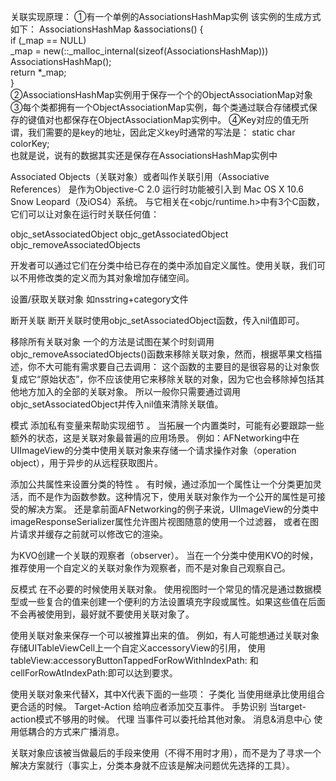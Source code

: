 关联实现原理：
①有一个单例的AssociationsHashMap实例
该实例的生成方式如下：
AssociationsHashMap &associations() 
{  
    if (_map == NULL)  
        _map = new(::_malloc_internal(sizeof(AssociationsHashMap))) AssociationsHashMap();  
    return *_map;  
}  
②AssociationsHashMap实例用于保存一个个的ObjectAssociationMap对象
③每个类都拥有一个ObjectAssociationMap实例，每个类通过联合存储模式保存的键值对也都保存在ObjectAssociationMap实例中。
④Key对应的值无所谓，我们需要的是key的地址，因此定义key时通常的写法是：
static char colorKey;  
也就是说，说有的数据其实还是保存在AssociationsHashMap实例中

Associated Objects（关联对象）或者叫作关联引用（Associative References）
是作为Objective-C 2.0 运行时功能被引入到 Mac OS X 10.6 Snow Leopard（及iOS4）系统。
与它相关在<objc/runtime.h>中有3个C函数，它们可以让对象在运行时关联任何值：

objc_setAssociatedObject
objc_getAssociatedObject
objc_removeAssociatedObjects

开发者可以通过它们在分类中给已存在的类中添加自定义属性。使用关联，我们可以不用修改类的定义而为其对象增加存储空间。

设置/获取关联对象
    如nsstring+category文件

断开关联
    断开关联时使用objc_setAssociatedObject函数，传入nil值即可。

移除所有关联对象
    一个的方法是试图在某个时刻调用objc_removeAssociatedObjects()函数来移除关联对象，然而，根据苹果文档描述，你不大可能有需求要自己去调用：
    这个函数的主要目的是很容易的让对象恢复成它“原始状态”，你不应该使用它来移除关联的对象，因为它也会移除掉包括其他地方加入的全部的关联对象。
    所以一般你只需要通过调用objc_setAssociatedObject并传入nil值来清除关联值。

模式
添加私有变量来帮助实现细节 。
    当拓展一个内置类时，可能有必要跟踪一些额外的状态，这是关联对象最普遍的应用场景。
    例如：AFNetworking中在UIImageView的分类中使用关联对象来存储一个请求操作对象（operation object），用于异步的从远程获取图片。

添加公共属性来设置分类的特性 。
    有时候，通过添加一个属性让一个分类更加灵活，而不是作为函数参数。这种情况下，使用关联对象作为一个公开的属性是可接受的解决方案。
    还是拿前面AFNetworking的例子来说，UIImageView的分类中imageResponseSerializer属性允许图片视图随意的使用一个过滤器，
    或者在图片请求并缓存之前就可以修改它的渲染。

为KVO创建一个关联的观察者（observer）。
    当在一个分类中使用KVO的时候，推荐使用一个自定义的关联对象作为观察者，而不是对象自己观察自己。

反模式
在不必要的时候使用关联对象。
    使用视图时一个常见的情况是通过数据模型或一些复合的值来创建一个便利的方法设置填充字段或属性。如果这些值在后面不会再被使用到，最好就不要使用关联对象了。

使用关联对象来保存一个可以被推算出来的值。
    例如，有人可能想通过关联对象存储UITableViewCell上一个自定义accessoryView的引用，
    使用tableView:accessoryButtonTappedForRowWithIndexPath: 和 cellForRowAtIndexPath:即可以达到要求。

使用关联对象来代替X，其中X代表下面的一些项：
子类化             当使用继承比使用组合更合适的时候。
Target-Action     给响应者添加交互事件。
手势识别           当target-action模式不够用的时候。
代理              当事件可以委托给其他对象。
消息&消息中心       使用低耦合的方式来广播消息。

关联对象应该被当做最后的手段来使用（不得不用时才用），而不是为了寻求一个解决方案就行（事实上，分类本身就不应该是解决问题优先选择的工具）。